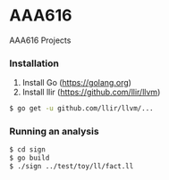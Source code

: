 # AAA616

AAA616 Projects

### Installation
1. Install Go (https://golang.org)
2. Install llir (https://github.com/llir/llvm)
```sh
$ go get -u github.com/llir/llvm/...
```

### Running an analysis
```sh
$ cd sign
$ go build
$ ./sign ../test/toy/ll/fact.ll
```


